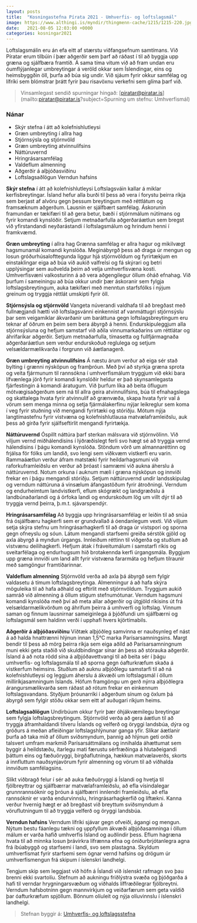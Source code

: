 ```yaml
---
layout: posts
title:  "Kosningastefna Pírata 2021 - Umhverfis- og loftslagsmál"
image: https://www.althingi.is/myndir/thingmenn-cache/1215/1215-220.jpg
date:   2021-08-05 12:03:00 +0000
categories: kosningar2021
---
```


Loftslagsmálin eru án efa eitt af stærstu viðfangsefnum samtímans. Við Píratar erum tilbúin í þær aðgerðir sem þarf að ráðast í til að byggja upp græna og sjálfbæra framtíð. Á sama tíma vitum við að fram undan eru óumflýjanlegar umbreytingar á veröld okkar sem Íslendingar, eins og heimsbyggðin öll, þurfa að búa sig undir. Við sjáum fyrir okkur samfélag og lífríki sem blómstrar þrátt fyrir þau risavöxnu verkefni sem glíma þarf við.

> Vinsamlegast sendið spurningar hingað: [piratar@piratar.is](mailto:piratar@piratar.is?subject=Spurning um stefnu: Umhverfismál)

### Nánar 
- Skýr stefna í átt að kolefnishlutleysi 
- Græn umbreyting í allra hag 
- Stjórnsýsla og stjórnvöld 
- Græn umbreyting atvinnulífsins 
- Náttúruvernd 
- Hringrásarsamfélag 
- Valdeflum almenning 
- Aðgerðir á alþjóðasviðinu 
- Loftslagsaðlögun Verndun hafsins

__Skýr stefna__ í átt að kolefnishlutleysi Loftslagsváin kallar á miklar kerfisbreytingar. Ísland hefur alla burði til þess að vera í forystu þeirra ríkja sem berjast af alvöru gegn þessum breytingum með réttlátum og framsæknum aðgerðum. Lausnin er sjálfbært samfélag. Áskorunin framundan er tækifæri til að gera betur, bæði í stjórnmálum nútímans og fyrir komandi kynslóðir. Setjum metnaðarfulla aðgerðaráætlun sem bregst við yfirstandandi neyðarástandi í loftslagsmálum og hrindum henni í framkvæmd.

__Græn umbreyting__ í allra hag Grænna samfélag er allra hagur og mikilvægt hagsmunamál komandi kynslóða. Meginábyrgð þess að draga úr mengun og losun gróðurhúsalofttegunda liggur hjá stjórnvöldum og fyrirtækjum en einstaklingar eiga að búa við aukið valfrelsi og fá skýrari og betri upplýsingar sem auðvelda þeim að velja umhverfisvæna kosti. Umhverfisvæni valkosturinn á að vera aðgengilegur öllum óháð efnahag. Við þurfum í sameiningu að búa okkur undir þær áskoranir sem fylgja loftslagsbreytingum, auka tækifæri með menntun starfsfólks í nýjum greinum og tryggja réttlát umskipti fyrir öll.

__Stjórnsýsla og stjórnvöld__ Vangeta núverandi valdhafa til að bregðast með fullnægjandi hætti við loftslagsvánni einkennist af vanmáttugri stjórnsýslu þar sem veigamiklar ákvarðanir um baráttuna gegn loftslagsbreytingum eru teknar af öðrum en þeim sem bera ábyrgð á henni. Endurskipuleggjum alla stjórnsýsluna og hefjum samstarf við aðila vinnumarkaðarins um réttlátar og áhrifaríkar aðgerðir. Setjum metnaðarfulla, tímasetta og fullfjármagnaða aðgerðaráætlun sem verður endurskoðuð reglulega og setjum velsældarmælikvarða í forgrunn við áætlanagerð.

__Græn umbreyting atvinnulífsins__ Á næstu árum verður að eiga sér stað bylting í grænni nýsköpun og framþróun. Með því að styrkja græna sprota og veita fjármunum til rannsókna í umhverfismálum tryggjum við ekki bara lífvænlega jörð fyrir komandi kynslóðir heldur er það skynsamlegasta fjárfestingin á komandi áratugum. Við þurfum líka að beita öflugum mótvægisaðgerðum sem ná til allra geira atvinnulífsins, búa til efnahagslega og skattalega hvata fyrir atvinnulíf að grænvæða, skapa hvata fyrir val á vörum sem menga minna og setja fjármálakerfinu nýjar leikreglur sem koma í veg fyrir stuðning við mengandi fyrirtæki og stóriðju. Mótum nýja langtímastefnu fyrir vistvæna og kolefnishlutlausa matvælaframleiðslu, auk þess að girða fyrir sjálfseftirlit mengandi fyrirtækja.

__Náttúruvernd__ Óspillt náttúra þarf sterkan málsvara við stjórnvölinn. Við viljum vernd miðhálendisins í lýðræðislegt ferli svo hægt sé að tryggja vernd hálendisins í þágu komandi kynslóða. Stöndum vörð um almannaréttinn og frjálsa för fólks um landið, svo lengi sem viðkvæm vistkerfi eru varin. Rammaáætlun verður áfram matstæki fyrir heildarhagsmuni við raforkuframleiðslu en verður að þróast í samræmi við aukna áherslu á náttúruvernd. Notum orkuna í auknum mæli í græna nýsköpun og innviði frekar en í þágu mengandi stóriðju. Setjum náttúruvernd undir landsskipulag og verndum náttúruna á vinsælum áfangastöðum fyrir átroðningi. Verndum og endurheimtum landvistkerfi, eflum skógrækt og landgræðslu á landbúnaðarlandi og á örfoka landi og endurskoðum lög um villt dýr til að tryggja vernd þeirra, þ.m.t. sjávarspendýr.

__Hringrásarsamfélag__ Að byggja upp hringrásarsamfélag er leiðin til að snúa frá ósjálfbæru hagkerfi sem er grundvallað á óendanlegum vexti. Við viljum setja skýra stefnu um hringrásarhagkerfi til að draga úr vistspori og sporna gegn ofneyslu og sóun. Látum mengandi starfsemi greiða sérstök gjöld og axla ábyrgð á myndun úrgangs. Innleiðum réttinn til viðgerða og stuðlum að vistvænu deilihagkerfi. Hefjum átak í fráveitumálum í samstarfi ríkis og sveitarfélaga og endurhugsum hið brotakennda kerfi úrgangsmála. Byggjum upp græna innviði um land allt fyrir vistvæna fararmáta og hefjum tilraunir með samgöngur framtíðarinnar.

__Valdeflum almenning__ Stjórnvöld verða að axla þá ábyrgð sem fylgir valdasetu á tímum loftslagsbreytinga. Almenningur á að hafa skýra möguleika til að hafa aðhald og eftirlit með stjórnvöldum. Tryggjum aukið samráð við almenning á öllum stigum stefnumótunar. Verndum hagsmuni komandi kynslóða með því að meta allar aðgerðir og útgjöld ríkisins út frá velsældarmælikvörðum og áhrifum þeirra á umhverfi og loftslag. Vinnum saman og finnum lausnirnar sameiginlega á þjóðfundi um sjálfbærni og loftslagsmál sem haldinn verði í upphafi hvers kjörtímabils.

__Aðgerðir á alþjóðasviðinu__ Víðtæk alþjóðleg samvinna er nauðsynleg ef nást á að halda hnattrænni hlýnun innan 1,5°C marka Parísarsamningsins. Margt bendir til þess að mörg þeirra ríkja sem eiga aðild að Parísarsamningnum muni ekki geta staðið við skuldbindingar sínar án þess að stórauka aðgerðir. Ísland á að nota rödd sína á alþjóðavettvangi til að beita sér í þágu umhverfis- og loftslagsmála til að sporna gegn óafturkræfum skaða á vistkerfum heimsins. Stuðlum að auknu alþjóðlegu samstarfi til að ná kolefnishlutleysi og leggjum áherslu á ákvæði um loftslagsmál í öllum milliríkjasamningum Íslands. Höfum framgöngu um gerð nýrra alþjóðlegra árangursmælikvarða sem ráðast að rótum frekar en einkennum loftslagsvandans. Styðjum þróunarríki í aðgerðum sínum og öxlum þá ábyrgð sem fylgir stöðu okkar sem eitt af auðugari ríkjum heims.

__Loftslagsaðlögun__ Undirbúum okkur fyrir þær óhjákvæmilegu breytingar sem fylgja loftslagsbreytingum. Stjórnvöld verða að gera áætlun til að tryggja áframhaldandi tilveru Íslands og velferð og öryggi landsbúa, dýra og gróðurs á meðan afleiðingar loftslagshlýnunar ganga yfir. Slíkar áætlanir þurfa að taka mið af öllum sviðsmyndum, þannig að hlýnun geti orðið talsvert umfram markmið Parísarsáttmálans og innihalda áhættumat sem byggir á heildstæðu, ítarlegu mati færustu sérfræðinga á hlutaðeigandi þáttum eins og fæðuöryggi, birgðaflutninga, hækkun matvælaverðs, skorts á innfluttum nauðsynjavörum fyrir almenning og vörum til að viðhalda innviðum samfélagsins.

Slíkt viðbragð felur í sér að auka fæðuöryggi á Íslandi og hvetja til fjölbreyttrar og sjálfbærrar matvælaframleiðslu, að efla vísindalegar grunnrannsóknir og þróun á sjálfbærri innlendri framleiðslu, að efla rannsóknir er varða endurvinnslu, hringrásarhagkerfið og líftækni. Kanna verður hvernig hægt er að bregðast við breyttum sviðsmyndum á vöruflutningum til að tryggja velferð og öryggi landsbúa.

__Verndun hafsins__ Verndum lífríki sjávar gegn ofveiði, ágangi og mengun. Nýtum bestu fáanlegu tækni og uppfyllum ákvæði alþjóðasamninga í öllum málum er varða hafið umhverfis Ísland og auðlindir þess. Eflum hagræna hvata til að minnka losun þrávirkra lífrænna efna og óniðurbrjótanlegra agna frá íbúabyggð og starfsemi í landi, svo sem plastagna. Skyldum umhverfismat fyrir starfsemi sem ógnar vernd hafsins og drögum úr umhverfismengun frá skipum í íslenskri landhelgi.

Tengjum skip sem leggjast við höfn á Íslandi við íslenskt rafmagn svo þau brenni ekki svartolíu. Stefnum að aukningu friðlýstra svæða og þjóðgarða á hafi til verndar hrygningarsvæðum og viðhalds líffræðilegrar fjölbreytni. Verndum hafsbotninn gegn mannvirkjum og veiðarfærum sem geta valdið þar óafturkræfum spjöllum. Bönnum olíuleit og nýja olíuvinnslu í íslenskri landhelgi.

> Stefnan byggir á: [Umhverfis- og loftslagsstefna](https://x.piratar.is/polity/1/document/489/)

